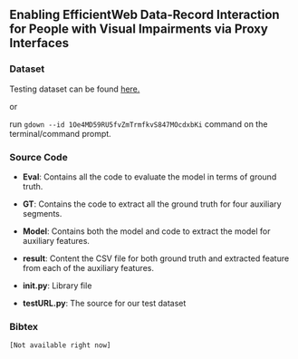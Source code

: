 
## Enabling EfficientWeb Data-Record Interaction for People with Visual Impairments via Proxy Interfaces

### Dataset

Testing dataset can be found [here.](https://drive.google.com/drive/folders/1Oe4MD59RU5fvZmTrmfkvS847MOcdxbKi?usp=sharing)

or

run  `gdown --id 1Oe4MD59RU5fvZmTrmfkvS847MOcdxbKi` command on the terminal/command prompt.

### Source Code

* **Eval**: Contains all the code to evaluate the model in terms of ground truth.

* **GT**: Contains the code to extract all the ground truth for four auxiliary segments.

* **Model**: Contains both the model and code to extract the model for auxiliary features.

* **result**: Content the CSV file for both ground truth and extracted feature from each of the auxiliary features.

* **init.py**: Library file

*  **testURL.py**: The source for our test dataset




### Bibtex

```
[Not available right now]
```

